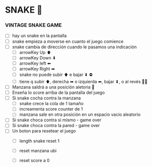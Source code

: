 # SNAKE 🐍
### VINTAGE SNAKE GAME 

* [ ] hay un snake en la pantalla
* [ ] snake empieza a moverse en cuanto el juego comience  
* [ ] snake cambia de dirección cuando le pasamos una indicación 
    * [ ] arrowKey Up ⬆
    * [ ] arrowKey Down ⬇
    * [ ] arrowKey left ⬅
    * [ ] arrowKey Right ➡
    * [ ] snake no puede subir ⬆ e bajar ⬇ ⛔️
    * [ ] tiene q subir ⬆, derecha ➡ o izquierda ⬅, bajar ⬇, o al revés 👍🏻
* [ ] Manzana saldrá a una posición aletoria 🍎
* [ ] Enseña lo score arriba de la pantalla del juego  
* [ ] Si snake cocha contra la manzana 
    * [ ] snake crece la cola de 1 tamaño
    * [ ] increamenta score counter de 1 
    * [ ] manzana sale en otra posición en un espacio vacio aleatorio 
* [ ] Si snake choca contra si mismo - game over 
* [ ] Si snake choca contra la pared - game over
* [ ] Un boton para resetear el juego 
    * [ ] length snake reset 1 
    * [ ] reset manzana ubi 
    * [ ] reset score a 0
 